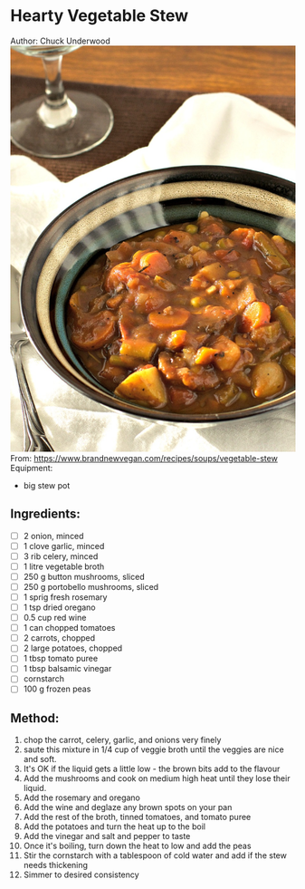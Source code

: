 # Hearty Vegetable Stew
Author: Chuck Underwood
![](hearty_vegetable_stew.jpg)
From: https://www.brandnewvegan.com/recipes/soups/vegetable-stew
Equipment: 
- big stew pot
## Ingredients:
- [ ] 2 onion, minced
- [ ] 1 clove garlic, minced
- [ ] 3 rib celery, minced
- [ ] 1 litre vegetable broth
- [ ] 250 g button mushrooms, sliced
- [ ] 250 g portobello mushrooms, sliced
- [ ] 1 sprig fresh rosemary
- [ ] 1 tsp dried oregano
- [ ] 0.5 cup red wine
- [ ] 1 can chopped tomatoes
- [ ] 2 carrots, chopped
- [ ] 2 large potatoes, chopped
- [ ] 1 tbsp tomato puree
- [ ] 1 tbsp balsamic vinegar
- [ ] cornstarch
- [ ] 100 g frozen peas
## Method:
1. chop the carrot, celery, garlic, and onions very finely
2. saute this mixture in 1/4 cup of veggie broth until the veggies are nice and soft.
3. It's OK if the liquid gets a little low - the brown bits add to the flavour
4. Add the mushrooms and cook on medium high heat until they lose their liquid.
5. Add the rosemary and oregano
6. Add the wine and deglaze any brown spots on your pan
7. Add the rest of the broth, tinned tomatoes, and tomato puree
8. Add the potatoes and turn the heat up to the boil
9. Add the vinegar and salt and pepper to taste
10. Once it's boiling, turn down the heat to low and add the peas
11. Stir the cornstarch with a tablespoon of cold water and add if the stew needs thickening
12. Simmer to desired consistency
